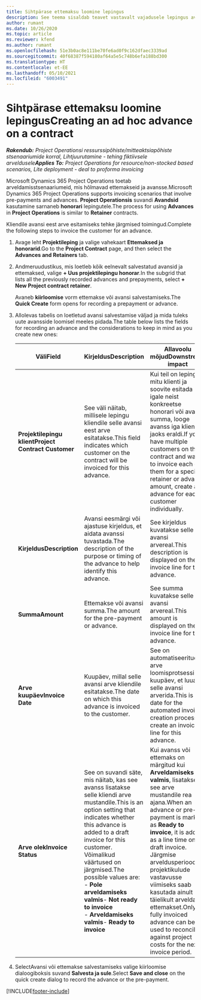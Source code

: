 ```yaml
---
title: Sihtpärase ettemaksu loomine lepingus
description: See teema sisaldab teavet vastavalt vajadusele lepingus avansi loomist.
author: rumant
ms.date: 10/26/2020
ms.topic: article
ms.reviewer: kfend
ms.author: rumant
ms.openlocfilehash: 51e3b0ac8e111be70fe6ad0f9c162dfaec3339ad
ms.sourcegitcommit: 40f68387f594180af64a5e5c748b6efa188bd300
ms.translationtype: HT
ms.contentlocale: et-EE
ms.lasthandoff: 05/10/2021
ms.locfileid: "6003491"
---
```

# <a name="creating-an-ad-hoc-advance-on-a-contract"></a><span data-ttu-id="31333-103">Sihtpärase ettemaksu loomine lepingus</span><span class="sxs-lookup"><span data-stu-id="31333-103">Creating an ad hoc advance on a contract</span></span>

<span data-ttu-id="31333-104">_**Rakendub:** Project Operationsi ressurssipõhiste/mitteaktsiapõhiste stsenaariumide korral,  Lihtjuurutamine - tehing fiktiivsele arveldusele_</span><span class="sxs-lookup"><span data-stu-id="31333-104">_**Applies To:** Project Operations for resource/non-stocked based scenarios, Lite deployment - deal to proforma invoicing_</span></span>

<span data-ttu-id="31333-105">Microsoft Dynamics 365 Project Operations toetab arveldamisstsenaariumeid, mis hõlmavad ettemakseid ja avansse.</span><span class="sxs-lookup"><span data-stu-id="31333-105">Microsoft Dynamics 365 Project Operations supports invoicing scenarios that involve pre-payments and advances.</span></span> <span data-ttu-id="31333-106">**Project Operationsis** suvandi **Avandsid** kasutamine sarnaneb **honorari** lepingutele.</span><span class="sxs-lookup"><span data-stu-id="31333-106">The process for using **Advances** in **Project Operations** is similar to **Retainer** contracts.</span></span> 

<span data-ttu-id="31333-107">Kliendile avansi eest arve esitamiseks tehke järgmised toimingud.</span><span class="sxs-lookup"><span data-stu-id="31333-107">Complete the following steps to invoice the customer for an advance.</span></span>

1. <span data-ttu-id="31333-108">Avage leht **Projektileping** ja valige vahekaart **Ettemaksed ja honorarid**.</span><span class="sxs-lookup"><span data-stu-id="31333-108">Go to the **Project Contract** page, and then select the **Advances and Retainers** tab.</span></span>
2. <span data-ttu-id="31333-109">Andmeruudustikus, mis loetleb kõik eelnevalt salvestatud avansid ja ettemaksed, valige **+ Uus projektilepingu honorar**.</span><span class="sxs-lookup"><span data-stu-id="31333-109">In the subgrid that lists all the previously recorded advances and prepayments, select **+ New Project contract retainer**.</span></span> 

    <span data-ttu-id="31333-110">Avaneb **kiirloomise** vorm ettemakse või avansi salvestamiseks.</span><span class="sxs-lookup"><span data-stu-id="31333-110">The **Quick Create** form opens for recording a prepayment or advance.</span></span>
    
3. <span data-ttu-id="31333-111">Allolevas tabelis on loetletud avansi salvestamise väljad ja mida tuleks uute avansside loomisel meeles pidada.</span><span class="sxs-lookup"><span data-stu-id="31333-111">The table below lists the fields for recording an advance and the considerations to keep in mind as you create new ones:</span></span>

    | <span data-ttu-id="31333-112">Väli</span><span class="sxs-lookup"><span data-stu-id="31333-112">Field</span></span> | <span data-ttu-id="31333-113">Kirjeldus</span><span class="sxs-lookup"><span data-stu-id="31333-113">Description</span></span> | <span data-ttu-id="31333-114">Allavoolu mõjud</span><span class="sxs-lookup"><span data-stu-id="31333-114">Downstream impact</span></span> |
    | --- | --- | --- |
    | <span data-ttu-id="31333-115">**Projektilepingu klient**</span><span class="sxs-lookup"><span data-stu-id="31333-115">**Project Contract Customer**</span></span> | <span data-ttu-id="31333-116">See väli näitab, millisele lepingu kliendile selle avansi eest arve esitatakse.</span><span class="sxs-lookup"><span data-stu-id="31333-116">This field indicates which customer on the contract will be invoiced for this advance.</span></span> | <span data-ttu-id="31333-117">Kui teil on lepingus mitu klienti ja soovite esitada igale neist konkreetse honorari või avansi summa, looge avanss iga kliendi jaoks eraldi.</span><span class="sxs-lookup"><span data-stu-id="31333-117">If you have multiple customers on the contract and want to invoice each of them for a specific retainer or advance amount, create an advance for each customer individually.</span></span> |
    | <span data-ttu-id="31333-118">**Kirjeldus**</span><span class="sxs-lookup"><span data-stu-id="31333-118">**Description**</span></span> | <span data-ttu-id="31333-119">Avansi eesmärgi või ajastuse kirjeldus, et aidata avanssi tuvastada.</span><span class="sxs-lookup"><span data-stu-id="31333-119">The description of the purpose or timing of the advance to help identify this advance.</span></span> | <span data-ttu-id="31333-120">See kirjeldus kuvatakse selle avansi arvereal.</span><span class="sxs-lookup"><span data-stu-id="31333-120">This description is displayed on the invoice line for this advance.</span></span> |
    | <span data-ttu-id="31333-121">**Summa**</span><span class="sxs-lookup"><span data-stu-id="31333-121">**Amount**</span></span> | <span data-ttu-id="31333-122">Ettemakse või avansi summa.</span><span class="sxs-lookup"><span data-stu-id="31333-122">The amount for the pre-payment or advance.</span></span> | <span data-ttu-id="31333-123">See summa kuvatakse selle avansi arvereal.</span><span class="sxs-lookup"><span data-stu-id="31333-123">This amount is displayed on the invoice line for this advance.</span></span> |
    | <span data-ttu-id="31333-124">**Arve kuupäev**</span><span class="sxs-lookup"><span data-stu-id="31333-124">**Invoice Date**</span></span> | <span data-ttu-id="31333-125">Kuupäev, millal selle avansi arve kliendile esitatakse.</span><span class="sxs-lookup"><span data-stu-id="31333-125">The date on which this advance is invoiced to the customer.</span></span> | <span data-ttu-id="31333-126">See on automatiseeritud arve loomisprotsessi kuupäev, et luua selle avansi arverida.</span><span class="sxs-lookup"><span data-stu-id="31333-126">This is the date for the automated invoice creation process to create an invoice line for this advance.</span></span> |
    | <span data-ttu-id="31333-127">**Arve olek**</span><span class="sxs-lookup"><span data-stu-id="31333-127">**Invoice Status**</span></span> | <span data-ttu-id="31333-128">See on suvandi säte, mis näitab, kas see avanss lisatakse selle kliendi arve mustandile.</span><span class="sxs-lookup"><span data-stu-id="31333-128">This is an option setting that indicates whether this advance is added to a draft invoice for this customer.</span></span> <span data-ttu-id="31333-129">Võimalikud väärtused on järgmised.</span><span class="sxs-lookup"><span data-stu-id="31333-129">The possible values are:</span></span></br><span data-ttu-id="31333-130">- **Pole arveldamiseks valmis**</span><span class="sxs-lookup"><span data-stu-id="31333-130">- **Not ready to invoice**</span></span></br><span data-ttu-id="31333-131">- **Arveldamiseks valmis**</span><span class="sxs-lookup"><span data-stu-id="31333-131">- **Ready to invoice**</span></span> | <span data-ttu-id="31333-132">Kui avanss või ettemaks on märgitud kui **Arveldamiseks valmis**, lisatakse see arve mustandile rea ajana.</span><span class="sxs-lookup"><span data-stu-id="31333-132">When an advance or pre-payment is marked as **Ready to invoice**, it is added as a line time on a draft invoice.</span></span> <span data-ttu-id="31333-133">Järgmise arveldusperioodi projektikulude vastavusse viimiseks saab kasutada ainult täielikult arveldatud ettemakset.</span><span class="sxs-lookup"><span data-stu-id="31333-133">Only a fully invoiced advance can be used to reconcile against project costs for the next invoice period.</span></span> |

4. <span data-ttu-id="31333-134">SelectAvansi või ettemakse salvestamiseks valige kiirloomise dialoogiboksis suvand **Salvesta ja sule**.</span><span class="sxs-lookup"><span data-stu-id="31333-134">Select **Save and close** on the quick create dialog to record the advance or the pre-payment.</span></span>


[!INCLUDE[footer-include](../../includes/footer-banner.md)]